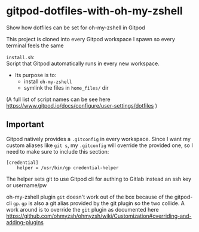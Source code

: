 # gitpod-dotfiles-with-oh-my-zshell
Show how dotfiles can be set for oh-my-zshell in Gitpod

This project is cloned into every Gitpod workspace I spawn so every terminal feels the same

`install.sh`:  
Script that Gitpod automatically runs in every new workspace. 
  - Its purpose is to:
    - install `oh-my-zshell`   
    - symlink the files in `home_files/` dir
  
(A full list of script names can be see here https://www.gitpod.io/docs/configure/user-settings/dotfiles )

## Important
Gitpod natively provides a `.gitconfig` in every workspace. Since I want my custom aliases like `git s`, my `.gitconfig` will override the provided one, so I need to make sure to include this section:

```
[credential]
    helper = /usr/bin/gp credential-helper
```
The helper sets git to use Gitpod cli for authing to Gitlab instead an ssh key or username/pw


oh-my-zshell plugin `git` doesn't work out of the box because of the gitpod-cli `gp`. `gp` is also a git alias provided by the git plugin so the two collide. A work around is to override the `git` plugin as documented here https://github.com/ohmyzsh/ohmyzsh/wiki/Customization#overriding-and-adding-plugins